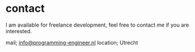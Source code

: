 # contact

I am available for freelance development, feel free to contact me if you are interested. 

mail; info@programming-engineer.nl
location; Utrecht